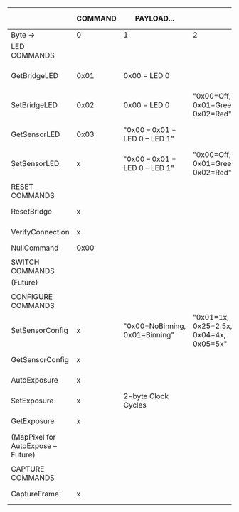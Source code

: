 |                                    | COMMAND | PAYLOAD...                     |                                        |                |  | SERIAL REPLY           |                            |  | SENSOR REPLY           |                                   |                                        |                |   |           |   |
|------------------------------------|---------|--------------------------------|----------------------------------------|----------------|--|------------------------|----------------------------|--|------------------------|-----------------------------------|----------------------------------------|----------------|---|-----------|---|
| Byte →                             | 0       | 1                              | 2                                      | 3              |  | 0                      | 1                          |  | 0                      | 1                                 | 2                                      | 3              | 4 | 5         | 6 |
| LED COMMANDS                       |         |                                |                                        |                |  |                        |                            |  |                        |                                   |                                        |                |   |           |   |
| GetBridgeLED                       | 0x01    | 0x00 = LED 0                   |                                        |                |  | "0x00=OK, 0x01+=Error" | "00=Off, 01=Green, 02=Red" |  |                        |                                   |                                        |                |   |           |   |
| SetBridgeLED                       | 0x02    | 0x00 = LED 0                   | "0x00=Off, 0x01=Green, 0x02=Red"       |                |  | "0x00=OK, 0x01+=Error" |                            |  |                        |                                   |                                        |                |   |           |   |
| GetSensorLED                       | 0x03    | "0x00 – 0x01 = LED 0 – LED 1"  |                                        |                |  | "0x00=OK, 0x01+=Error" |                            |  | "0x00=OK, 0x01+=Error" | "0x00=Off, 0x01=Green,  0X02=Red" |                                        |                |   |           |   |
| SetSensorLED                       | x       | "0x00 – 0x01 = LED 0 – LED 1"  | "0x00=Off, 0x01=Green, 0x02=Red"       |                |  | "0x00=OK, 0x01+=Error" |                            |  | "0x00=OK, 0x01+=Error" |                                   |                                        |                |   |           |   |
|                                    |         |                                |                                        |                |  |                        |                            |  |                        |                                   |                                        |                |   |           |   |
| RESET COMMANDS                     |         |                                |                                        |                |  |                        |                            |  |                        |                                   |                                        |                |   |           |   |
| ResetBridge                        | x       |                                |                                        |                |  | "0x00=OK, 0x01+=Error" |                            |  |                        |                                   |                                        |                |   |           |   |
| VerifyConnection                   | x       |                                |                                        |                |  | "0x00=OK, 0x01+=Error" |                            |  |                        |                                   |                                        |                |   |           |   |
| NullCommand                        | 0x00    |                                |                                        |                |  |                        |                            |  |                        |                                   |                                        |                |   |           |   |
|                                    |         |                                |                                        |                |  |                        |                            |  |                        |                                   |                                        |                |   |           |   |
| SWITCH COMMANDS                    |         |                                |                                        |                |  |                        |                            |  |                        |                                   |                                        |                |   |           |   |
| (Future)                           |         |                                |                                        |                |  |                        |                            |  |                        |                                   |                                        |                |   |           |   |
|                                    |         |                                |                                        |                |  |                        |                            |  |                        |                                   |                                        |                |   |           |   |
| CONFIGURE COMMANDS                 |         |                                |                                        |                |  |                        |                            |  |                        |                                   |                                        |                |   |           |   |
| SetSensorConfig                    | x       | "0x00=NoBinning, 0x01=Binning" | "0x01=1x, 0x25=2.5x, 0x04=4x, 0x05=5x" | "0b11111 0x1F" |  | "0x00=OK, 0x01+=Error" |                            |  | "0x00=OK, 0x01+=Error" | "0x00=NoBinning, 0x01=Binning"    | "0x01=1x, 0x25=2.5x, 0x04=4x, 0x05=5x" | "0b11111 0x1F" |   |           |   |
| GetSensorConfig                    | x       |                                |                                        |                |  | "0x00=OK, 0x01+=Error" |                            |  | "0x00=OK, 0x01+=Error" | 2-byte Clock Cycles               |                                        |                |   |           |   |
| AutoExposure                       | x       |                                |                                        |                |  | "0x00=OK, 0x01+=Error" |                            |  | "0x00=OK, 0x01+=Error" | 2-byte Clock Cycles               |                                        |                |   |           |   |
| SetExposure                        | x       | 2-byte Clock Cycles            |                                        |                |  | "0x00=OK, 0x01+=Error" |                            |  | "0x00=OK, 0x01+=Error" |                                   |                                        |                |   |           |   |
| GetExposure                        | x       |                                |                                        |                |  | "0x00=OK, 0x01+=Error" |                            |  | "0x00=OK, 0x01+=Error" | 2-byte Clock Cycles               |                                        |                |   |           |   |
| (MapPixel for AutoExpose – Future) |         |                                |                                        |                |  |                        |                            |  |                        |                                   |                                        |                |   |           |   |
|                                    |         |                                |                                        |                |  |                        |                            |  |                        |                                   |                                        |                |   |           |   |
| CAPTURE COMMANDS                   |         |                                |                                        |                |  |                        |                            |  |                        |                                   |                                        |                |   |           |   |
| CaptureFrame                       | x       |                                |                                        |                |  | "0x00=OK, 0x01+=Error" |                            |  | "0x00=OK, 0x01+=Error" | 1 – 32765 (# pixels)              | "0x00=OK, 0x01+=Error"                 | PIXEL 1        |   | PIXEL2... |   |
